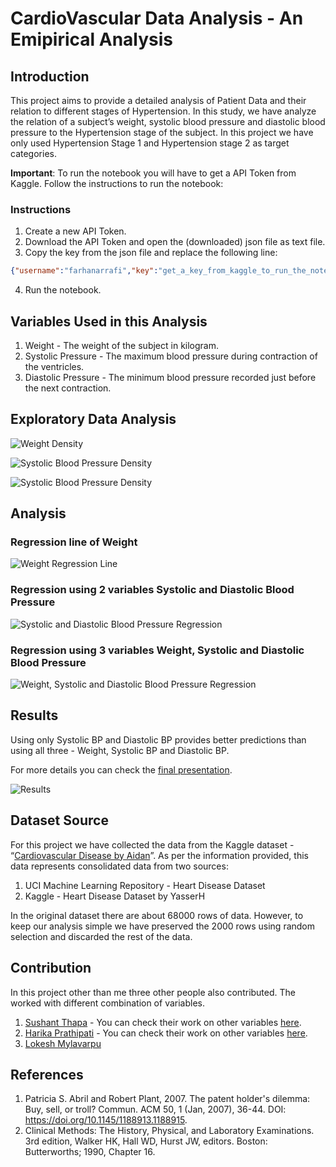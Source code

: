 # CardioVascular Data Analysis - An Emipirical Analysis

## Introduction

This project aims to provide a detailed analysis of Patient Data and their relation to different stages of Hypertension. In this study, we have analyze the relation of a subject’s weight, systolic blood pressure and diastolic blood pressure to the Hypertension stage of the subject. In this project we have only used Hypertension Stage 1 and Hypertension stage 2 as target categories.

**Important**: To run the notebook you will have to get a API Token from Kaggle. Follow the instructions to run the notebook:

### Instructions

1. Create a new API Token.
2. Download the API Token and open the (downloaded) json file as text file.
3. Copy the key from the json file and replace the following line:

```json
{"username":"farhanarrafi","key":"get_a_key_from_kaggle_to_run_the_notebook"}
```

4. Run the notebook.


## Variables Used in this Analysis

1. Weight - The weight of the subject in kilogram.
2. Systolic Pressure - The maximum blood pressure during contraction of the ventricles.
3. Diastolic Pressure - The minimum blood pressure recorded just before the next contraction.

## Exploratory Data Analysis

![Weight Density](images/weight_density.png)

![Systolic Blood Pressure Density](images/ap_hi_density.png)

![Systolic Blood Pressure Density](images/ap_lo_density.png)

## Analysis

### Regression line of Weight

![Weight Regression Line](images/regression_line.png)

### Regression using 2 variables Systolic and Diastolic Blood Pressure

![Systolic and Diastolic Blood Pressure Regression](images/2_var_regression.png)

### Regression using 3 variables Weight, Systolic and Diastolic Blood Pressure

![Weight, Systolic and Diastolic Blood Pressure Regression](images/3_var_regression.png)

## Results

Using only Systolic BP and Diastolic BP provides better predictions than using all three - Weight, Systolic BP and Diastolic BP.

For more details you can check the [final presentation](Final_Presentation.pdf).

![Results](images/2_var_vs_3_var.png)

## Dataset Source

For this project we have collected the data from the Kaggle dataset - “[Cardiovascular Disease by Aidan](https://www.kaggle.com/datasets/colewelkins/cardiovascular-disease)”.
As per the information provided, this data represents consolidated data from two sources:

1. UCI Machine Learning Repository - Heart Disease Dataset
2. Kaggle - Heart Disease Dataset by YasserH

In the original dataset there are about 68000 rows of data. However, to keep our analysis simple we have preserved the 2000 rows using random selection and discarded the rest of the data.

## Contribution

In this project other than me three other people also contributed. The worked with different combination of variables.

1. [Sushant Thapa](https://github.com/sushant-thapa) - You can check their work on other variables [here](https://github.com/sushant-thapa/statistical_analysis_on_hypertension_dataset).
2. [Harika Prathipati](https://github.com/Hsv0345) - You can check their work on other variables [here](https://github.com/Hsv0345/Predicting-Heart-Disease).
3. [Lokesh Mylavarpu](https://github.com/Lokesh-Mylavarpu)

## References

1. Patricia S. Abril and Robert Plant, 2007. The patent holder's dilemma: Buy, sell, or troll? Commun. ACM 50, 1 (Jan, 2007), 36-44. DOI: https://doi.org/10.1145/1188913.1188915.
2. Clinical Methods: The History, Physical, and Laboratory Examinations. 3rd edition, Walker HK, Hall WD, Hurst JW, editors. Boston: Butterworths; 1990, Chapter 16.
